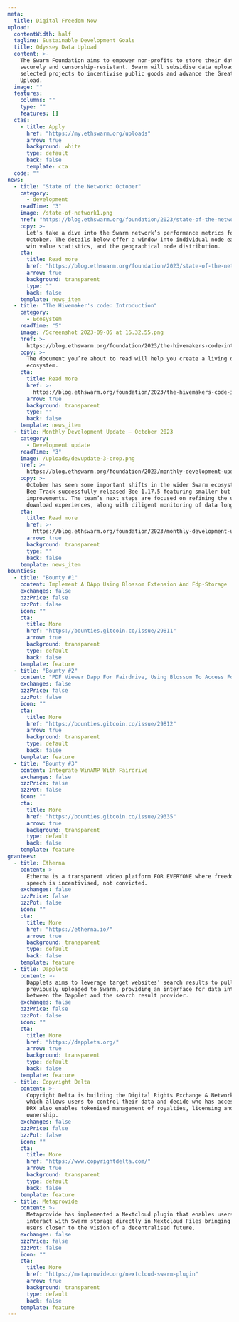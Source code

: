 ```yaml
---
meta:
  title: Digital Freedom Now
upload:
  contentWidth: half
  tagline: Sustainable Development Goals
  title: Odyssey Data Upload
  content: >-
    The Swarm Foundation aims to empower non-profits to store their data
    securely and censorship-resistant. Swarm will subsidise data uploads from
    selected projects to incentivise public goods and advance the Great Data
    Upload.
  image: ""
  features:
    columns: ""
    type: ""
    features: []
  ctas:
    - title: Apply
      href: "https://my.ethswarm.org/uploads"
      arrow: true
      background: white
      type: default
      back: false
      template: cta
  code: ""
news:
  - title: "State of the Network: October"
    category:
      - development
    readTime: "3"
    image: /state-of-network1.png
    href: "https://blog.ethswarm.org/foundation/2023/state-of-the-network-october/"
    copy: >-
      Let’s take a dive into the Swarm network’s performance metrics for
      October. The details below offer a window into individual node earnings,
      win value statistics, and the geographical node distribution.
    cta:
      title: Read more
      href: "https://blog.ethswarm.org/foundation/2023/state-of-the-network-october/"
      arrow: true
      background: transparent
      type: ""
      back: false
    template: news_item
  - title: "The Hivemaker's code: Introduction"
    category:
      - Ecosystem
    readTime: "5"
    image: /Screenshot 2023-09-05 at 16.32.55.png
    href: >-
      https://blog.ethswarm.org/foundation/2023/the-hivemakers-code-introduction/
    copy: >-
      The document you’re about to read will help you create a living digital
      ecosystem.
    cta:
      title: Read more
      href: >-
        https://blog.ethswarm.org/foundation/2023/the-hivemakers-code-introduction/
      arrow: true
      background: transparent
      type: ""
      back: false
    template: news_item
  - title: Monthly Development Update – October 2023
    category:
      - Development update
    readTime: "3"
    image: /uploads/devupdate-3-crop.png
    href: >-
      https://blog.ethswarm.org/foundation/2023/monthly-development-update-october-2023/
    copy: >-
      October has seen some important shifts in the wider Swarm ecosystem. The
      Bee Track successfully released Bee 1.17.5 featuring smaller but impactful
      improvements. The team’s next steps are focused on refining the upload and
      download experiences, along with diligent monitoring of data longevity.
    cta:
      title: Read more
      href: >-
        https://blog.ethswarm.org/foundation/2023/monthly-development-update-october-2023/
      arrow: true
      background: transparent
      type: ""
      back: false
    template: news_item
bounties:
  - title: "Bounty #1"
    content: Implement A DApp Using Blossom Extension And Fdp-Storage
    exchanges: false
    bzzPrice: false
    bzzPot: false
    icon: ""
    cta:
      title: More
      href: "https://bounties.gitcoin.co/issue/29811"
      arrow: true
      background: transparent
      type: default
      back: false
    template: feature
  - title: "Bounty #2"
    content: "PDF Viewer Dapp For Fairdrive, Using Blossom To Access Fdp-Storage"
    exchanges: false
    bzzPrice: false
    bzzPot: false
    icon: ""
    cta:
      title: More
      href: "https://bounties.gitcoin.co/issue/29812"
      arrow: true
      background: transparent
      type: default
      back: false
    template: feature
  - title: "Bounty #3"
    content: Integrate WinAMP With Fairdrive
    exchanges: false
    bzzPrice: false
    bzzPot: false
    icon: ""
    cta:
      title: More
      href: "https://bounties.gitcoin.co/issue/29335"
      arrow: true
      background: transparent
      type: default
      back: false
    template: feature
grantees:
  - title: Etherna
    content: >-
      Etherna is a transparent video platform FOR EVERYONE where freedom of
      speech is incentivised, not convicted.
    exchanges: false
    bzzPrice: false
    bzzPot: false
    icon: ""
    cta:
      title: More
      href: "https://etherna.io/"
      arrow: true
      background: transparent
      type: default
      back: false
    template: feature
  - title: Dapplets
    content: >-
      Dapplets aims to leverage target websites’ search results to pull data
      previously uploaded to Swarm, providing an interface for data interchange
      between the Dapplet and the search result provider.
    exchanges: false
    bzzPrice: false
    bzzPot: false
    icon: ""
    cta:
      title: More
      href: "https://dapplets.org/"
      arrow: true
      background: transparent
      type: default
      back: false
    template: feature
  - title: Copyright Delta
    content: >-
      Copyright Delta is building the Digital Rights Exchange & Network (DRX)
      which allows users to control their data and decide who has access to it.
      DRX also enables tokenised management of royalties, licensing and
      ownership.
    exchanges: false
    bzzPrice: false
    bzzPot: false
    icon: ""
    cta:
      title: More
      href: "https://www.copyrightdelta.com/"
      arrow: true
      background: transparent
      type: default
      back: false
    template: feature
  - title: Metaprovide
    content: >-
      Metaprovide has implemented a Nextcloud plugin that enables users to
      interact with Swarm storage directly in Nextcloud Files bringing Nextcloud
      users closer to the vision of a decentralised future.
    exchanges: false
    bzzPrice: false
    bzzPot: false
    icon: ""
    cta:
      title: More
      href: "https://metaprovide.org/nextcloud-swarm-plugin"
      arrow: true
      background: transparent
      type: default
      back: false
    template: feature
---
```

